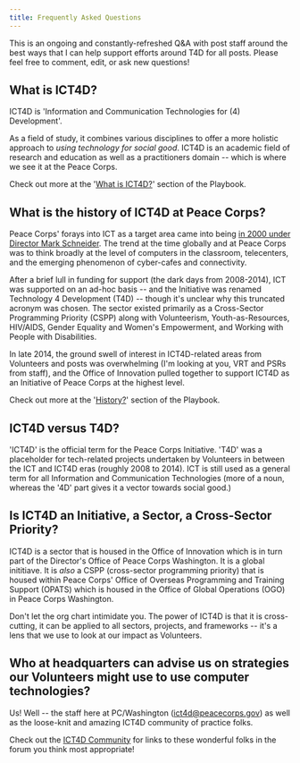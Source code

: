 ```yaml
---
title: Frequently Asked Questions
---
```


This is an ongoing and constantly-refreshed Q&A with post staff around the best ways that I can help support efforts around T4D for all posts. Please feel free to comment, edit, or ask new questions!



## What is ICT4D?


ICT4D is 'Information and Communication Technologies for (4) Development'.

As a field of study, it combines various disciplines to offer a more holistic approach to *using technology for social good*. ICT4D is an academic field of research and education as well as a practitioners domain -- which is where we see it at the Peace Corps.

Check out more at the '[What is ICT4D?](/guide/what-is-ict4d/)' section of the Playbook.



## What is the history of ICT4D at Peace Corps?

Peace Corps' forays into ICT as a target area came into being [in 2000 under Director Mark Schneider](http://www.peacecorps.gov/media/forpress/press/490/). The trend at the time globally and at Peace Corps was to think broadly at the level of computers in the classroom, telecenters, and the emerging phenomenon of cyber-cafes and connectivity.

After a brief lull in funding for support (the dark days from 2008-2014), ICT was supported on an ad-hoc basis -- and the Initiative was renamed Technology 4 Development (T4D) -- though it's unclear why this truncated acronym was chosen. The sector existed primarily as a Cross-Sector Programming Priority (CSPP) along with Volunteerism, Youth-as-Resources, HIV/AIDS, Gender Equality and Women's Empowerment, and Working with People with Disabilities.

In late 2014, the ground swell of interest in ICT4D-related areas from Volunteers and posts was overwhelming (I'm looking at you, VRT and PSRs from staff), and the Office of Innovation pulled together to support ICT4D as an Initiative of Peace Corps at the highest level.

Check out more at the '[History?](/guide/history/)' section of the Playbook.



## ICT4D versus T4D?

'ICT4D' is the official term for the Peace Corps Initiative. 'T4D' was a placeholder for tech-related projects undertaken by Volunteers in between the ICT and ICT4D eras (roughly 2008 to 2014). ICT is still used as a general term for all Information and Communication Technologies (more of a noun, whereas the '4D' part gives it a vector towards social good.)



## Is ICT4D an Initiative, a Sector, a Cross-Sector Priority?

ICT4D is a sector that is housed in the Office of Innovation which is in turn part of the Director's Office of Peace Corps Washington. It is a global inititiave. It is *also* a CSPP (cross-sector programming priority) that is housed within Peace Corps' Office of Overseas Programming and Training Support (OPATS) which is housed in the Office of Global Operations (OGO) in Peace Corps Washington.

Don't let the org chart intimidate you. The power of ICT4D is that it is cross-cutting, it can be applied to all sectors, projects, and frameworks -- it's a lens that we use to look at our impact as Volunteers.



## Who at headquarters can advise us on strategies our Volunteers might use to use computer technologies?

Us! Well -- the staff here at PC/Washington ([ict4d@peacecorps.gov](mailto:ict4d@peacecorps.gov)) as well as the loose-knit and amazing ICT4D community of practice folks.

Check out the [ICT4D Community](/community/) for links to these wonderful folks in the forum you think most appropriate!









